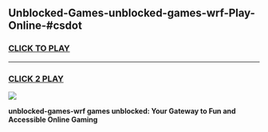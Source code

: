 
## Unblocked-Games-unblocked-games-wrf-Play-Online-#csdot
<h3>
<a href="https://premium.freeplayer.one?title=unblocked-games-wrf&ref=27F">CLICK TO PLAY</a></h3>
<hr>

<h3>
<a href="https://premium.freeplayer.one?title=unblocked-games-wrf&ref=27F">CLICK 2 PLAY</a>
  
</h3>

<a href="https://premium.freeplayer.one?title=unblocked-games-wrf&ref=27F"><img src="https://clearcache.store/games.png"></a>


**unblocked-games-wrf games unblocked: Your Gateway to Fun and Accessible Online Gaming**
